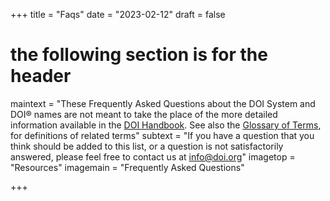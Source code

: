+++
title = "Faqs"
date = "2023-02-12"
draft = false
# the following section is for the header
maintext = "These Frequently Asked Questions about the DOI System and DOI® names are not meant to take the place of the more detailed information available in the [DOI Handbook](handbook/). See also the [Glossary of Terms](handbook/glossary), for definitions of related terms"
subtext = "If you have a question that you think should be added to this list, or a question is not satisfactorily answered, please feel free to contact us at [info@doi.org](mailto://info@doi.org)"
imagetop = "Resources"
imagemain = "Frequently Asked Questions"

+++
